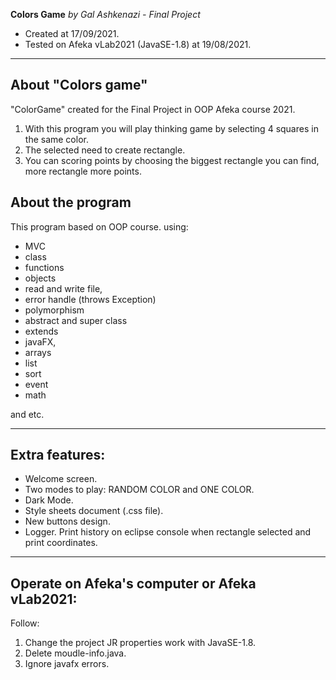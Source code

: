 **Colors Game**
*by Gal Ashkenazi - Final Project*

- Created at 17/09/2021.
- Tested on Afeka vLab2021 (JavaSE-1.8) at 19/08/2021.

---

## About "Colors game"

"ColorGame" created for the Final Project in OOP Afeka course 2021.

1. With this program you will play thinking game by selecting 4 squares in the same color.
2. The selected need to create rectangle.
3. You can scoring points by choosing the biggest rectangle you can find, more rectangle more points. 

## About the program

This program based on OOP course. 
using:

- MVC 
- class 
- functions 
- objects 
- read and write file, 
- error handle (throws Exception)
- polymorphism
- abstract and super class
- extends
- javaFX, 
- arrays
- list
- sort
- event
- math

and etc. 

---

## Extra features:

- Welcome screen. 
- Two modes to play: RANDOM COLOR and ONE COLOR.
- Dark Mode.
- Style sheets document (.css file).
- New buttons design.
- Logger. Print history on eclipse console when rectangle selected and print coordinates.
 
---

## Operate on Afeka's computer or Afeka vLab2021:

Follow:

1. Change the project JR properties work with JavaSE-1.8.
2. Delete moudle-info.java.
3. Ignore javafx errors.
